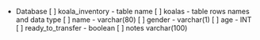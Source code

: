 - Database
    [ ] koala_inventory
        - table name
            [ ] koalas
            - table rows names and data type
                [ ] name - varchar(80)
                [ ] gender - varchar(1)
                [ ] age - INT
                [ ] ready_to_transfer - boolean
                [ ] notes varchar(100)


